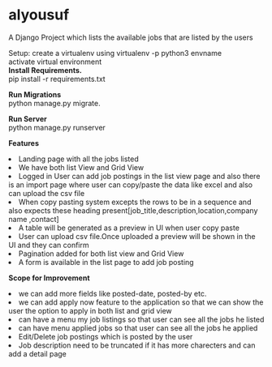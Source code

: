 # alyousuf

A Django Project which lists the available jobs that are listed by the users

Setup:
create a virtualenv using virtualenv -p python3 envname<br>
activate virtual environment<br>
**Install Requirements.<br>**
pip install -r requirements.txt<br>

**Run Migrations**<br>
python manage.py migrate.

**Run Server**<br>
python manage.py runserver

**Features**<br>
<li>Landing page with all the jobs listed</li>
<li>We have both list View and Grid View</li>
<li>Logged in User can add job postings in the list view page and also there is an import page where user can copy/paste the data like excel and also can upload the csv file</li>
<li>When copy pasting system excepts the rows to be in a sequence and also expects these heading present[job_title,description,location,company name ,contact]</li>
<li>A table will be generated as a preview in UI when user copy paste</li>
<li>User can upload csv file.Once uploaded a preview will be shown in the UI and they can confirm</li>
<li>Pagination added for both list view and Grid View</li>
<li>A form is available in the list page to add job posting</li>

**Scope for Improvement**
<li>we can add more fields like posted-date, posted-by etc.</li>
<li>we can add apply now feature to the application so that we can show the user the option to apply in both list and grid view</li>
<li>can have a menu my job listings so that user can see all the jobs he listed</li>
<li>can have menu applied jobs so that user can see all the jobs he applied</li>
<li>Edit/Delete job postings which is posted by the user</li>
<li>Job description need to be truncated if it has more charecters and can add a detail page</li>
